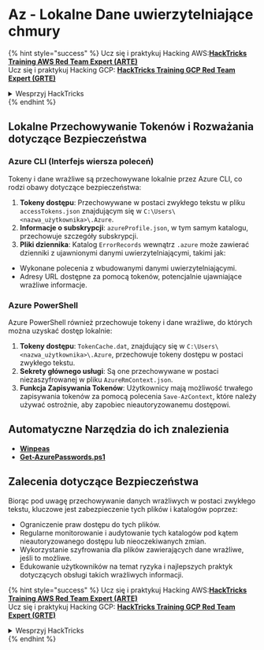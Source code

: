 # Az - Lokalne Dane uwierzytelniające chmury

{% hint style="success" %}
Ucz się i praktykuj Hacking AWS:<img src="/.gitbook/assets/image.png" alt="" data-size="line">[**HackTricks Training AWS Red Team Expert (ARTE)**](https://training.hacktricks.xyz/courses/arte)<img src="/.gitbook/assets/image.png" alt="" data-size="line">\
Ucz się i praktykuj Hacking GCP: <img src="/.gitbook/assets/image (2).png" alt="" data-size="line">[**HackTricks Training GCP Red Team Expert (GRTE)**<img src="/.gitbook/assets/image (2).png" alt="" data-size="line">](https://training.hacktricks.xyz/courses/grte)

<details>

<summary>Wesprzyj HackTricks</summary>

* Sprawdź [**plany subskrypcyjne**](https://github.com/sponsors/carlospolop)!
* **Dołącz do** 💬 [**grupy Discord**](https://discord.gg/hRep4RUj7f) lub [**grupy telegramowej**](https://t.me/peass) lub **śledź** nas na **Twitterze** 🐦 [**@hacktricks\_live**](https://twitter.com/hacktricks\_live)**.**
* **Dziel się trikami hakerskimi, przesyłając PR-y do** [**HackTricks**](https://github.com/carlospolop/hacktricks) i [**HackTricks Cloud**](https://github.com/carlospolop/hacktricks-cloud) na githubie.

</details>
{% endhint %}

## Lokalne Przechowywanie Tokenów i Rozważania dotyczące Bezpieczeństwa

### Azure CLI (Interfejs wiersza poleceń)

Tokeny i dane wrażliwe są przechowywane lokalnie przez Azure CLI, co rodzi obawy dotyczące bezpieczeństwa:

1. **Tokeny dostępu**: Przechowywane w postaci zwykłego tekstu w pliku `accessTokens.json` znajdującym się w `C:\Users\<nazwa_użytkownika>\.Azure`.
2. **Informacje o subskrypcji**: `azureProfile.json`, w tym samym katalogu, przechowuje szczegóły subskrypcji.
3. **Pliki dziennika**: Katalog `ErrorRecords` wewnątrz `.azure` może zawierać dzienniki z ujawnionymi danymi uwierzytelniającymi, takimi jak:
- Wykonane polecenia z wbudowanymi danymi uwierzytelniającymi.
- Adresy URL dostępne za pomocą tokenów, potencjalnie ujawniające wrażliwe informacje.

### Azure PowerShell

Azure PowerShell również przechowuje tokeny i dane wrażliwe, do których można uzyskać dostęp lokalnie:

1. **Tokeny dostępu**: `TokenCache.dat`, znajdujący się w `C:\Users\<nazwa_użytkownika>\.Azure`, przechowuje tokeny dostępu w postaci zwykłego tekstu.
2. **Sekrety głównego usługi**: Są one przechowywane w postaci niezaszyfrowanej w pliku `AzureRmContext.json`.
3. **Funkcja Zapisywania Tokenów**: Użytkownicy mają możliwość trwałego zapisywania tokenów za pomocą polecenia `Save-AzContext`, które należy używać ostrożnie, aby zapobiec nieautoryzowanemu dostępowi.

## Automatyczne Narzędzia do ich znalezienia

* [**Winpeas**](https://github.com/carlospolop/PEASS-ng/tree/master/winPEAS/winPEASexe)
* [**Get-AzurePasswords.ps1**](https://github.com/NetSPI/MicroBurst/blob/master/AzureRM/Get-AzurePasswords.ps1)

## Zalecenia dotyczące Bezpieczeństwa

Biorąc pod uwagę przechowywanie danych wrażliwych w postaci zwykłego tekstu, kluczowe jest zabezpieczenie tych plików i katalogów poprzez:
- Ograniczenie praw dostępu do tych plików.
- Regularne monitorowanie i audytowanie tych katalogów pod kątem nieautoryzowanego dostępu lub nieoczekiwanych zmian.
- Wykorzystanie szyfrowania dla plików zawierających dane wrażliwe, jeśli to możliwe.
- Edukowanie użytkowników na temat ryzyka i najlepszych praktyk dotyczących obsługi takich wrażliwych informacji.

{% hint style="success" %}
Ucz się i praktykuj Hacking AWS:<img src="/.gitbook/assets/image.png" alt="" data-size="line">[**HackTricks Training AWS Red Team Expert (ARTE)**](https://training.hacktricks.xyz/courses/arte)<img src="/.gitbook/assets/image.png" alt="" data-size="line">\
Ucz się i praktykuj Hacking GCP: <img src="/.gitbook/assets/image (2).png" alt="" data-size="line">[**HackTricks Training GCP Red Team Expert (GRTE)**<img src="/.gitbook/assets/image (2).png" alt="" data-size="line">](https://training.hacktricks.xyz/courses/grte)

<details>

<summary>Wesprzyj HackTricks</summary>

* Sprawdź [**plany subskrypcyjne**](https://github.com/sponsors/carlospolop)!
* **Dołącz do** 💬 [**grupy Discord**](https://discord.gg/hRep4RUj7f) lub [**grupy telegramowej**](https://t.me/peass) lub **śledź** nas na **Twitterze** 🐦 [**@hacktricks\_live**](https://twitter.com/hacktricks\_live)**.**
* **Dziel się trikami hakerskimi, przesyłając PR-y do** [**HackTricks**](https://github.com/carlospolop/hacktricks) i [**HackTricks Cloud**](https://github.com/carlospolop/hacktricks-cloud) na githubie.

</details>
{% endhint %}
